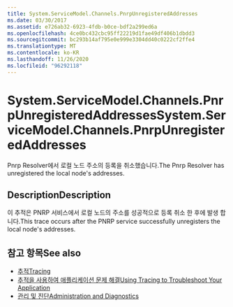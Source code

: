 ```yaml
---
title: System.ServiceModel.Channels.PnrpUnregisteredAddresses
ms.date: 03/30/2017
ms.assetid: e726ab32-6923-4fdb-b0ce-bdf2a299ed6a
ms.openlocfilehash: 4ce0bc432cbc95ff22219d1fae49df406b1dbdd3
ms.sourcegitcommit: bc293b14af795e0e999e3304dd40c0222cf2ffe4
ms.translationtype: MT
ms.contentlocale: ko-KR
ms.lasthandoff: 11/26/2020
ms.locfileid: "96292118"
---
```

# <a name="systemservicemodelchannelspnrpunregisteredaddresses"></a><span data-ttu-id="8f006-102">System.ServiceModel.Channels.PnrpUnregisteredAddresses</span><span class="sxs-lookup"><span data-stu-id="8f006-102">System.ServiceModel.Channels.PnrpUnregisteredAddresses</span></span>

<span data-ttu-id="8f006-103">Pnrp Resolver에서 로컬 노드 주소의 등록을 취소했습니다.</span><span class="sxs-lookup"><span data-stu-id="8f006-103">The Pnrp Resolver has unregistered the local node's addresses.</span></span>  
  
## <a name="description"></a><span data-ttu-id="8f006-104">Description</span><span class="sxs-lookup"><span data-stu-id="8f006-104">Description</span></span>  

 <span data-ttu-id="8f006-105">이 추적은 PNRP 서비스에서 로컬 노드의 주소를 성공적으로 등록 취소 한 후에 발생 합니다.</span><span class="sxs-lookup"><span data-stu-id="8f006-105">This trace occurs after the PNRP service successfully unregisters the local node's addresses.</span></span>  
  
## <a name="see-also"></a><span data-ttu-id="8f006-106">참고 항목</span><span class="sxs-lookup"><span data-stu-id="8f006-106">See also</span></span>

- [<span data-ttu-id="8f006-107">추적</span><span class="sxs-lookup"><span data-stu-id="8f006-107">Tracing</span></span>](index.md)
- [<span data-ttu-id="8f006-108">추적을 사용하여 애플리케이션 문제 해결</span><span class="sxs-lookup"><span data-stu-id="8f006-108">Using Tracing to Troubleshoot Your Application</span></span>](using-tracing-to-troubleshoot-your-application.md)
- [<span data-ttu-id="8f006-109">관리 및 진단</span><span class="sxs-lookup"><span data-stu-id="8f006-109">Administration and Diagnostics</span></span>](../index.md)
